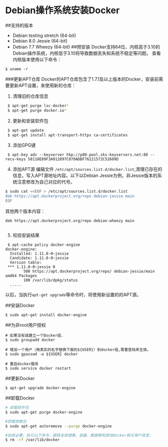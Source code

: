 # Debian操作系统安装Docker
##支持的版本
- Debian testing stretch (64-bit)
- Debian 8.0 Jessie (64-bit)
- Debian 7.7 Wheezy (64-bit)
##预安装
Docker支持64位、内核高于3.10的Debian操作系统，内核低于3.10将导致数据丢失和系统不稳定等问题。
查看内核版本使用以下命令：
```
$ uname -r
```
###更新APT仓库
Docker的APT仓库包含了1.7.1及以上版本的Docker，安装前需要更新APT设置，来使用新的仓库：
1. 清理旧的仓库信息
```sh
 $ apt-get purge lxc-docker*
 $ apt-get purge docker.io*
```
2. 更新和安装软件包
```sh
 $ apt-get update
 $ apt-get install apt-transport-https ca-certificates
```
3. 添加GPG键
```
 $ apt-key adv --keyserver hkp://p80.pool.sks-keyservers.net:80 --recv-keys 58118E89F3A912897C070ADBF76221572C52609D
```
4. 添加APT源
编辑文件 ```/etc/apt/sources.list.d/docker.list```,清理已存在的信息，写入APT源地址内容。以下以Debian Jessie为例，非Jessie版本的系统注意修改为自己对应的代号。
```sh
$ sudo cat <<EOF > /etc/apt/sources.list.d/docker.list
deb https://apt.dockerproject.org/repo debian-jessie main
EOF
```

其他两个版本内容：
```
deb https://apt.dockerproject.org/repo debian-wheezy main
```
```deb https://apt.dockerproject.org/repo debian-stretch main
```
5. 校验安装结果
```
 $ apt-cache policy docker-engine
docker-engine:
  Installed: 1.11.0-0~jessie
  Candidate: 1.11.0-0~jessie
  Version table:
 *** 1.11.0-0~jessie 0
        500 https://apt.dockerproject.org/repo/ debian-jessie/main amd64 Packages
        100 /var/lib/dpkg/status
  .....
```
以后，当执行```apt-get upgrade```等命令时，将使用新设置的的APT源。

##安装Docker
```
$ sudo apt-get install docker-engine
```
##为非root用户授权
```
# 如果没有就建立一个Docker组.
$ sudo groupadd docker

# 增加一个用户（用真实的名字替换下面的${USER}）到docker组,需重登陆来生效。
$ sudo gpasswd -a ${USER} docker

# 重启docker服务
$ sudo service docker restart
```
##更新Docker
```
$ apt-get upgrade docker-engine
```
##卸载Docker
```sh
# 卸载软件包
$ sudo apt-get purge docker-engine

#卸载依赖包
$ sudo apt-get autoremove --purge docker-engine

#如有必要，执行以下命令，删除全部镜像、容器、数据卷和其他docker相关用户信息:
$ rm -rf /var/lib/docker

```

